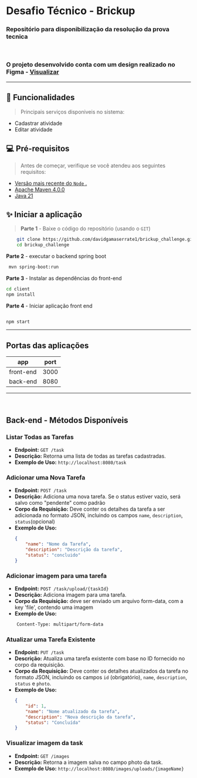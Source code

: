 # Desafio Técnico - Brickup

### Repositório para disponibilização da resolução da prova tecnica

</br>

###  O projeto desenvolvido conta com um design realizado no Figma - [Visualizar](https://www.figma.com/file/Ac4hZCAbQ65sjxi48bj8l2/Brickup---Tarefas?type=design&node-id=0-1&mode=design)
---
## 🎨 Funcionalidades
> Principais serviços disponiveis no sistema:
- Cadastrar atividade
- Editar atividade

## 💻 Pré-requisitos

> Antes de começar, verifique se você atendeu aos seguintes requisitos:

* [Versão mais recente do `Node` .](https://nodejs.org/en/download)
* [Apache Maven 4.0.0](https://maven.apache.org/download.cgi)
* [Java 21](https://www.oracle.com/br/java/technologies/downloads/)

## ✨ Iniciar a aplicação 
> **Parte 1** - Baixe o código do repositório (usando o `GIT`)  
```bash
    git clone https://github.com/davidgamaserrate1/brickup_challenge.git
    cd brickup_challenge
```
 
 **Parte 2** - executar o backend spring boot
```bash
 mvn spring-boot:run

```

**Parte 3** - Instalar as dependências do front-end
```bash
cd client
npm install 
```
**Parte 4** - Iniciar aplicação front end
```bash

npm start 
```
---
 
## Portas das aplicações

| app        | port |
| ---------- | ---- |
| front-end  | 3000 |
| back-end   | 8080 |

---
<br>

## Back-end - Métodos Disponíveis

### Listar Todas as Tarefas
- **Endpoint:** `GET /task`
- **Descrição:** Retorna uma lista de todas as tarefas cadastradas.
- **Exemplo de Uso:** `http://localhost:8080/task`

### Adicionar uma Nova Tarefa
- **Endpoint:** `POST /task`
- **Descrição:** Adiciona uma nova tarefa. Se o status estiver vazio, será salvo como "pendente" como padrão
- **Corpo da Requisição:** Deve conter os detalhes da tarefa a ser adicionada no formato JSON, incluindo os campos `name`, `description`, `status`(opcional)
- **Exemplo de Uso:** 
    ```json
    {
        "name": "Nome da Tarefa",
        "description": "Descrição da tarefa",
        "status": "concluido"
    }
    ```
### Adicionar imagem para uma tarefa
- **Endpoint:** `POST /task/upload/{taskId}`
- **Descrição:** Adiciona imagem para uma tarefa.
- **Corpo da Requisição:**  deve ser enviado um arquivo form-data, com a key 'file', contendo uma imagem
- **Exemplo de Uso:**     
```bash
    Content-Type: multipart/form-data
```

### Atualizar uma Tarefa Existente
- **Endpoint:** `PUT /task`
- **Descrição:** Atualiza uma tarefa existente com base no ID fornecido no corpo da requisição.
- **Corpo da Requisição:** Deve conter os detalhes atualizados da tarefa no formato JSON, incluindo os campos `id` (obrigatório), `name`, `description`, `status` e `photo`.
- **Exemplo de Uso:** 
    ```json
    {
        "id": 1,
        "name": "Nome atualizado da tarefa",
        "description": "Nova descrição da tarefa",
        "status": "Concluída" 
    }
    ```
### Visualizar imagem da task
- **Endpoint:** `GET /images`
- **Descrição:** Retorna a imagem salva no campo photo da task.
- **Exemplo de Uso:** `http://localhost:8080/images/uploads/{imageName}`
